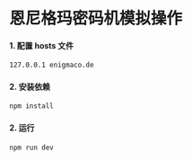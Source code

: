 # 恩尼格玛密码机模拟操作

#### 1. 配置 hosts 文件

```bash
127.0.0.1 enigmaco.de
```

#### 2. 安装依赖

```bash
npm install
```

#### 2. 运行

```bash
npm run dev
```

